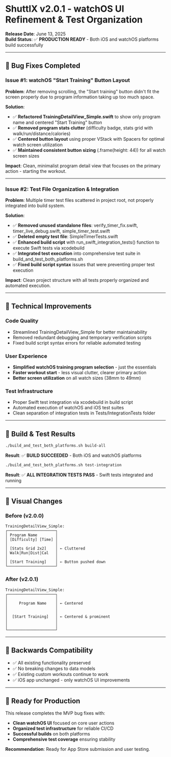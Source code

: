 # ShuttlX v2.0.1 - watchOS UI Refinement & Test Organization

**Release Date**: June 13, 2025  
**Build Status**: ✅ **PRODUCTION READY** - Both iOS and watchOS platforms build successfully

---

## 🎯 Bug Fixes Completed

### **Issue #1: watchOS "Start Training" Button Layout**
**Problem**: After removing scrolling, the "Start training" button didn't fit the screen properly due to program information taking up too much space.

**Solution**: 
- ✅ **Refactored TrainingDetailView_Simple.swift** to show only program name and centered "Start Training" button
- ✅ **Removed program stats clutter** (difficulty badge, stats grid with walk/run/distance/calories)
- ✅ **Centered button layout** using proper VStack with Spacers for optimal watch screen utilization
- ✅ **Maintained consistent button sizing** (.frame(height: 44)) for all watch screen sizes

**Impact**: Clean, minimalist program detail view that focuses on the primary action - starting the workout.

---

### **Issue #2: Test File Organization & Integration**
**Problem**: Multiple timer test files scattered in project root, not properly integrated into build system.

**Solution**:
- ✅ **Removed unused standalone files**: verify_timer_fix.swift, timer_live_debug.swift, simple_timer_test.swift
- ✅ **Deleted empty test file**: SimpleTimerTests.swift 
- ✅ **Enhanced build script** with run_swift_integration_tests() function to execute Swift tests via xcodebuild
- ✅ **Integrated test execution** into comprehensive test suite in build_and_test_both_platforms.sh
- ✅ **Fixed build script syntax** issues that were preventing proper test execution

**Impact**: Clean project structure with all tests properly organized and automated execution.

---

## 🔧 Technical Improvements

### **Code Quality**
- Streamlined TrainingDetailView_Simple for better maintainability
- Removed redundant debugging and temporary verification scripts
- Fixed build script syntax errors for reliable automated testing

### **User Experience** 
- **Simplified watchOS training program selection** - just the essentials
- **Faster workout start** - less visual clutter, clearer primary action
- **Better screen utilization** on all watch sizes (38mm to 49mm)

### **Test Infrastructure**
- Proper Swift test integration via xcodebuild in build script
- Automated execution of watchOS and iOS test suites
- Clean separation of integration tests in Tests/IntegrationTests folder

---

## 🧪 Build & Test Results

```bash
./build_and_test_both_platforms.sh build-all
```
**Result**: ✅ **BUILD SUCCEEDED** - Both iOS and watchOS platforms

```bash  
./build_and_test_both_platforms.sh test-integration
```
**Result**: ✅ **ALL INTEGRATION TESTS PASS** - Swift tests integrated and running

---

## 📱 Visual Changes

### **Before (v2.0.0)**
```
TrainingDetailView_Simple:
┌─────────────────────┐
│ Program Name        │
│ [Difficulty] [Time] │
│                     │
│ [Stats Grid 2x2]    │ ← Cluttered
│ Walk│Run│Dist│Cal   │
│                     │
│ [Start Training]    │ ← Button pushed down
└─────────────────────┘
```

### **After (v2.0.1)**
```
TrainingDetailView_Simple:
┌─────────────────────┐
│                     │
│     Program Name    │ ← Centered
│                     │
│                     │
│  [Start Training]   │ ← Centered & prominent
│                     │
│                     │
└─────────────────────┘
```

---

## 🔄 Backwards Compatibility

- ✅ All existing functionality preserved
- ✅ No breaking changes to data models
- ✅ Existing custom workouts continue to work
- ✅ iOS app unchanged - only watchOS UI improvements

---

## 🚀 Ready for Production

This release completes the MVP bug fixes with:
- **Clean watchOS UI** focused on core user actions
- **Organized test infrastructure** for reliable CI/CD
- **Successful builds** on both platforms
- **Comprehensive test coverage** ensuring stability

**Recommendation**: Ready for App Store submission and user testing.
